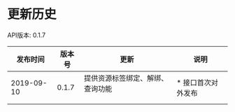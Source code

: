 # 更新历史 #
API版本: 0.1.7

|发布时间|版本号|更新|说明|
|---|---|---|---|
|2019-09-10|0.1.7|提供资源标签绑定、解绑、查询功能 <br/><br/> |* 接口首次对外发布|
